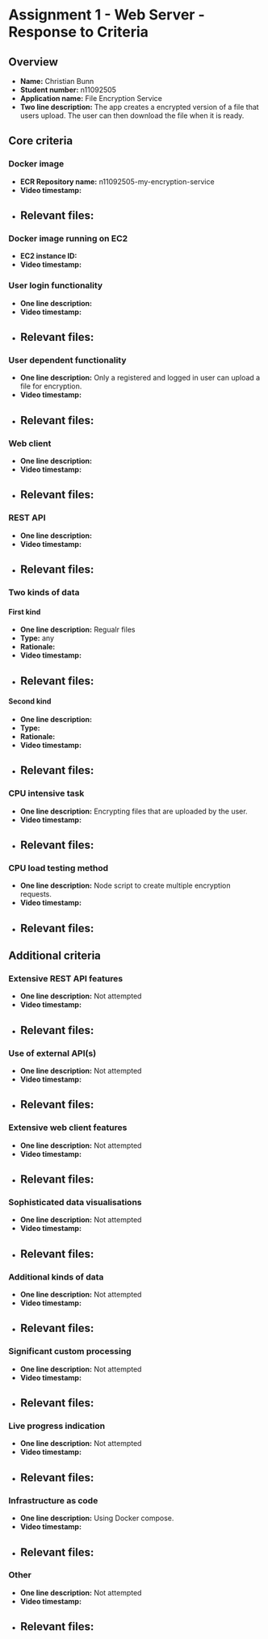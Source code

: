 Assignment 1 - Web Server - Response to Criteria
================================================

Overview
------------------------------------------------

- **Name:** Christian Bunn
- **Student number:** n11092505
- **Application name:** File Encryption Service
- **Two line description:** The app creates a encrypted version of a file that users upload. The user can then download the file when it is ready.


Core criteria
------------------------------------------------

### Docker image

- **ECR Repository name:** n11092505-my-encryption-service
- **Video timestamp:**
- **Relevant files:**
    - 

### Docker image running on EC2

- **EC2 instance ID:**
- **Video timestamp:**

### User login functionality

- **One line description:**
- **Video timestamp:**
- **Relevant files:**
    - 

### User dependent functionality

- **One line description:** Only a registered and logged in user can upload a file for encryption.
- **Video timestamp:**
- **Relevant files:**
    - 

### Web client

- **One line description:**
- **Video timestamp:**
- **Relevant files:**
    - 

### REST API

- **One line description:**
- **Video timestamp:** 
- **Relevant files:**
    - 

### Two kinds of data

#### First kind

- **One line description:** Regualr files
- **Type:** any
- **Rationale:**
- **Video timestamp:**
- **Relevant files:**
    - 

#### Second kind

- **One line description:**
- **Type:**
- **Rationale:**
- **Video timestamp:**
- **Relevant files:**
  - 

### CPU intensive task

- **One line description:** Encrypting files that are uploaded by the user.
- **Video timestamp:** 
- **Relevant files:**
    - 

### CPU load testing method

- **One line description:** Node script to create multiple encryption requests.
- **Video timestamp:** 
- **Relevant files:**
    - 

Additional criteria
------------------------------------------------

### Extensive REST API features

- **One line description:** Not attempted
- **Video timestamp:**
- **Relevant files:**
    - 


### Use of external API(s)

- **One line description:** Not attempted
- **Video timestamp:**
- **Relevant files:**
    - 


### Extensive web client features

- **One line description:** Not attempted
- **Video timestamp:**
- **Relevant files:**
    - 


### Sophisticated data visualisations

- **One line description:** Not attempted
- **Video timestamp:**
- **Relevant files:**
    - 


### Additional kinds of data

- **One line description:** Not attempted
- **Video timestamp:**
- **Relevant files:**
    - 


### Significant custom processing

- **One line description:** Not attempted
- **Video timestamp:**
- **Relevant files:**
    - 


### Live progress indication

- **One line description:** Not attempted
- **Video timestamp:** 
- **Relevant files:**
    - 


### Infrastructure as code

- **One line description:** Using Docker compose.
- **Video timestamp:** 
- **Relevant files:**
    - 


### Other

- **One line description:** Not attempted
- **Video timestamp:**
- **Relevant files:**
    - 
